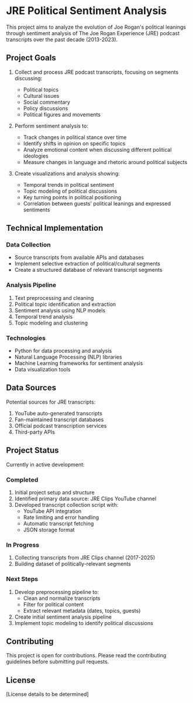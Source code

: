 # JRE Political Sentiment Analysis

This project aims to analyze the evolution of Joe Rogan's political leanings through sentiment analysis of The Joe Rogan Experience (JRE) podcast transcripts over the past decade (2013-2023).

## Project Goals

1. Collect and process JRE podcast transcripts, focusing on segments discussing:
   - Political topics
   - Cultural issues
   - Social commentary
   - Policy discussions
   - Political figures and movements

2. Perform sentiment analysis to:
   - Track changes in political stance over time
   - Identify shifts in opinion on specific topics
   - Analyze emotional content when discussing different political ideologies
   - Measure changes in language and rhetoric around political subjects

3. Create visualizations and analysis showing:
   - Temporal trends in political sentiment
   - Topic modeling of political discussions
   - Key turning points in political positioning
   - Correlation between guests' political leanings and expressed sentiments

## Technical Implementation

### Data Collection
- Source transcripts from available APIs and databases
- Implement selective extraction of political/cultural segments
- Create a structured database of relevant transcript segments

### Analysis Pipeline
1. Text preprocessing and cleaning
2. Political topic identification and extraction
3. Sentiment analysis using NLP models
4. Temporal trend analysis
5. Topic modeling and clustering

### Technologies
- Python for data processing and analysis
- Natural Language Processing (NLP) libraries
- Machine Learning frameworks for sentiment analysis
- Data visualization tools

## Data Sources

Potential sources for JRE transcripts:
1. YouTube auto-generated transcripts
2. Fan-maintained transcript databases
3. Official podcast transcription services
4. Third-party APIs

## Project Status

Currently in active development:

### Completed
1. Initial project setup and structure
2. Identified primary data source: JRE Clips YouTube channel
3. Developed transcript collection script with:
   - YouTube API integration
   - Rate limiting and error handling
   - Automatic transcript fetching
   - JSON storage format

### In Progress
1. Collecting transcripts from JRE Clips channel (2017-2025)
2. Building dataset of politically-relevant segments

### Next Steps
1. Develop preprocessing pipeline to:
   - Clean and normalize transcripts
   - Filter for political content
   - Extract relevant metadata (dates, topics, guests)
2. Create initial sentiment analysis pipeline
3. Implement topic modeling to identify political discussions

## Contributing

This project is open for contributions. Please read the contributing guidelines before submitting pull requests.

## License

[License details to be determined]